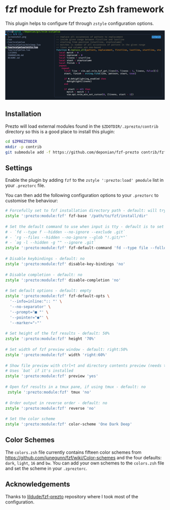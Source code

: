 # fzf module for Prezto Zsh framework

This plugin helps to configure fzf through `zstyle` configuration options.

![screenshot](./screenshot.png)

## Installation

Prezto will load external modules found in the `$ZDOTDIR/.zprezto/contrib` directory so this is a good place to install this plugin:

```zsh
cd $ZPREZTODIR
mkdir -p contrib
git submodule add -f https://github.com/deponian/fzf-prezto contrib/fzf
```

## Settings

Enable the plugin by adding `fzf` to the `zstyle ':prezto:load' pmodule` list in your `.preztorc` file.

You can then add the following configuration options to your `.preztorc` to customise the behaviour:

```zsh
# Forcefully set to fzf installation directory path - default: will try to detect the correct location
zstyle ':prezto:module:fzf' fzf-base '/path/to/fzf/install/dir'

# Set the default command to use when input is tty - default is to set it to these in the order in which they're found:
# - `fd --type f --hidden --no-ignore --exclude .git`
# - `rg --files --hidden --no-ignore --glob "!.git/*"`
# - `ag -l --hidden -g "" --ignore .git`
zstyle ':prezto:module:fzf' fzf-default-command 'fd --type file --follow --hidden --no-ignore --exclude .git'

# Disable keybindings - default: no
zstyle ':prezto:module:fzf' disable-key-bindings 'no'

# Disable completion - default: no
zstyle ':prezto:module:fzf' disable-completion 'no'

# Set default options - default: empty
zstyle ':prezto:module:fzf' fzf-default-opts \
  '--info=inline:":: "' \
  '--no-separator' \
  '--prompt="■ "' \
  '--pointer="●"' \
  '--marker="›"'

# Set height of the fzf results - default: 50%
zstyle ':prezto:module:fzf' height '70%'

# Set width of fzf preview window - default: right:50%
zstyle ':prezto:module:fzf' width 'right:60%'

# Show file preview with ctrl+t and directory contents preview (needs tree) with alt-c
# Uses `bat` if it's installed
zstyle ':prezto:module:fzf' preview 'yes'

# Open fzf results in a tmux pane, if using tmux - default: no
 zstyle ':prezto:module:fzf' tmux 'no'

# Order output in reverse order - default: no
zstyle ':prezto:module:fzf' reverse 'no'

# Set the color scheme
zstyle ':prezto:module:fzf' color-scheme 'One Dark Deep'
```

## Color Schemes

The `colors.zsh` file currently contains fifteen color schemes from <https://github.com/junegunn/fzf/wiki/Color-schemes> and the four defaults: `dark`, `light`, `16` and `bw`. You can add your own schemes to the `colors.zsh` file and set the scheme in your `.zpreztorc`.

## Acknowledgements

Thanks to [lildude/fzf-prezto](https://github.com/lildude/fzf-prezto) repository where I took most of the configuration.
